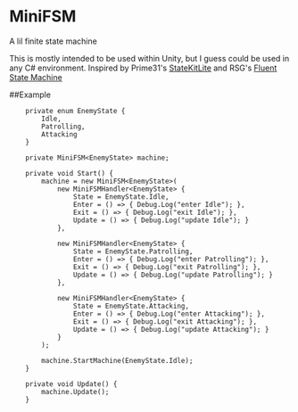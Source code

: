 # MiniFSM
A lil finite state machine


This is mostly intended to be used within Unity, but I guess could be used in any C# environment. Inspired by Prime31's [StateKitLite](https://github.com/prime31/StateKit) and RSG's [Fluent State Machine](https://github.com/Real-Serious-Games/Fluent-State-Machine)


##Example
```
	private enum EnemyState {
		Idle,
		Patrolling,
		Attacking
	}

	private MiniFSM<EnemyState> machine;

	private void Start() {
		machine = new MiniFSM<EnemyState>(
			new MiniFSMHandler<EnemyState> {
				State = EnemyState.Idle,
				Enter = () => { Debug.Log("enter Idle"); },
				Exit = () => { Debug.Log("exit Idle"); },
				Update = () => { Debug.Log("update Idle"); }
			},
			
			new MiniFSMHandler<EnemyState> {
				State = EnemyState.Patrolling,
				Enter = () => { Debug.Log("enter Patrolling"); },
				Exit = () => { Debug.Log("exit Patrolling"); },
				Update = () => { Debug.Log("update Patrolling"); }
			},
			
			new MiniFSMHandler<EnemyState> {
				State = EnemyState.Attacking,
				Enter = () => { Debug.Log("enter Attacking"); },
				Exit = () => { Debug.Log("exit Attacking"); },
				Update = () => { Debug.Log("update Attacking"); }
			}
		);
		
		machine.StartMachine(EnemyState.Idle);
	}

	private void Update() {
		machine.Update();
	}
		
```